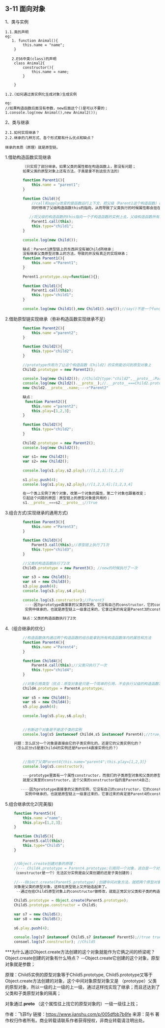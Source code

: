 ## 3-11 面向对象

1、类与实例

    1.1.类的声明
    eg:
       1. function Animal(){
            this.name = "name";
        }
        
       2.ES6中类(class)的声明
        class Animal2{
            constructor(){
                this.name = name;
            }
           
        }
    
    1.2.(如何通过类实例化生成对象)生成实例
    
    eg:
    //如果构造函数后面没有参数，new后面这个()是可以不要的；
    1.console.log(new Animal(),new Animal2());
2、类与继承

    2.1.如何实现继承？
    2.2.继承的几种方式、各个形式都有什么优点和缺点？
    
    继承的本质（原理）就是原型链。
1.借助构造函数实现继承

```javascript
        （只实现了部分继承，如果父类的属性都在构造函数上，那没有问题；
        如果父类的原型对象上还有方法，子类是拿不到这些方法的）
        
        function Parent1(){
            this.name = "parent1";
        }
        
        function Child(){
            //call和apply改变的是函数运行上下文，把父级（Parent1这个构造函数）在子函数里执行的话，
            同时修改了父级构造函数this的指向，从而导致了父类执行的时候属性都会挂在Child类实例上去。
           
           //将父级的构造函数的this指向一个子构造函数的实例上去，父级构造函数所有的属性在子类中也有
            Parent1.call(this);
            this.type="child1";
        }
        
        console.log(new Child());
        
        缺点：Parent1原型链上的东西并没有被Child所继承；
        没有继承父类原型对象上的方法，导致的并没有真正的实现继承；
        function Parent1(){
            this.name ="Parent1";
        }
        
        Perent1.prototype.say=function(){};
        
        function Child1(){
            Parent1.call(this);
            this.type="child1";
        }
        
        console.log(new Child1(),new Child1().say());//say()不是一个function
```       
        
2.借助原型链实现继承（弥补构造函数实现继承不足）

```javascript
        function Parent2(){
            this.name ="parent2";
        }
        
        function Child2(){
            this.type="child2";
        }
        
        //prototype作用为了让这个构造函数（Child2）的实例能访问到原型对象上
        Child2.prototype = new Parent2();
        
        console.log(new Child2()); //Child2{type:"child2",__proto__:Parent2}
        console.log(new Child2().__proto__);//.__proto__===Child2.prototype
        new Child2.__proto__.name;--->"Parent2"
        
        缺点：
         function Parent2(){
            this.name ="parent2";
            this.play=[1,2,3];
        }
        
        function Child2(){
            this.type="child2";
        }
        
        Child2.prototype = new Parent2();
        console.log(new Child2());
        
        var s1= new Child2();
        var s2= new Child2();
        
        console.log(s1.play,s2.play);//[1,2,3];[1,2,3]
        
        s1.play.push(4);
        console.log(s1.play,s2.play);//[1,2,3,4];[1,2,3,4]
        
        在一个类上实例了两个对象，改第一个对象的属性，第二个对象也跟着改变；
        引起这个问题的原因：原型链上的原型对象是共用的；
        s1.__proto__===s2.__proto__;//true
```

3.组合方式(实现继承的通用方式)

```javascript
        function Parent3(){
            this.name ="Parent3";
        }
        
        function Child3(){
            Parent3.call(this);//原型链上执行了1次
            this.type="child3";
        }
        
        //父类的构造函数执行了2次
        Child3.prototype = new Parent3(); //new的时候执行了一次
        
        var s3 = new Child3();
        var s4 = new Child3();
        s3.play.push(4);
        console.log(s3.play,s4.play);
        
        console.log(s3.constructor);//Parent3
         ----因为prototype直接拿的父类的实例，它没有自己的constructor，它的constructor是从这个
         实例中继承的，也就是原型链上一级拿过来的，它拿过来的肯定是Parent3的constructor；
       
        缺点：父类的构造函数执行了2次
 ```      
4.（组合继承的优化）

```javascript
        //构造函数体内通过两个构造函数的组合能拿到所有构造函数体内的属性和方法
        function Parent4(){
            this.name ="Parent4";
        }
        
        function Child4(){
            Parent4.call(this);//父类只执行了一次
            this.type="child4";
        }
        
        //对象引用类型（优点：原型对象是只是一个简单的引用，不会执行父级的构造函数）
        Child4.prototype = Parent4.prototype;
        
        var s5 = new Child4();
        var s6 = new Child4();
        s5.play.push(4);
        
        console.log(s5.play,s6.play);
        
        
        //判断这个对象是不是这个类的实例
        console.log(s5 instanceof Child4,s5 instanceof Parent4);//true,true
   
    问题：怎么区分一个对象是直接由它的子类实例化的，还是它的父类实例化的？
    （怎么区分s5是是Child4的实例还是Parent4直接实例化的？）
    
    
        //指向了父类Parent4{this.name="parent4";this.play=[1,2,3]}
        console.log(s5.constructor); 
        
        ---prototype里面有一个属性constructor，而我们的子类原型对象和父类的原型对象是一个对象，这个对象的constructor
        就是父类里的constructor，这个父类的constructor指的是Parent4自己;
      
       ----因为prototype直接拿的父类的实例，它没有自己的constructor，它的constructor是从这个
         实例中继承的，也就是原型链上一级拿过来的，它拿过来的肯定是Parent4的constructor；
```

5.组合继承优化2(完美版)

```javascript
    function Parent5(){
        this.name ="name";
        this.play=[1,2,3];
    }
    
    function Child5(){
        Parent5.call(this);
        this.type="Child5";
    }
    
    
    //Object.create创建对象的原理：
    //--- Child4.prototype = Parent4.prototype;引用同一个对象，说白是一个对象，缺点：它俩的构造函数指向的是一个
    （constructor是一个）无法区分实例是由父类创建的还是子类创建的；
    
    //---Object.create(Parent5.prototype)；创建中间对象方法，就把两个原型对象区分开，这个中间对象还具备一个特性就是它的原型
    对象是父类的原型对象，这样在原型链上又开始连起来了。
     --通过在给Child5原型对象上的constructor做修改，就能正常区分父类和子类的构造函数了。
   
    Child5.prototype = Object.create(Parent5.prototype);
    Child5.prototype.constructor = Child5;
    
    var s7 = new Child5();
    var s8 = new Child5();
    
    s6.play.push(4);
    
    console.log(s7 instanceof Child5,s7 instanceof Parent5);//true true
    consoel.log(s7.constructor); //Child5
```   
    
***为什么通过Object.create方法创建的这个对象就能作为它俩之间的桥梁呢？
    Object.create创建的对象有什么特点？
    --Object.create它创建的这个对象，原型对象就是参数；
    
原理：Child5实例的原型对象等于Child5.prototype, Child5.prototype又等于Object.create方法创建的对象，这个中间对象原型对象又是
（prototype）父类的原型对象，所以一级的上一级的上一级，通过这样找实现了继承；而且还达到了父类和子类原型对象的隔离；
    
对象通过.__proto__ （这个属性往上找它的原型对象的）一级一级往上找；

作者：飞菲fly
链接：https://www.jianshu.com/p/005dfbb7b6fe
来源：简书
著作权归作者所有。商业转载请联系作者获得授权，非商业转载请注明出处。